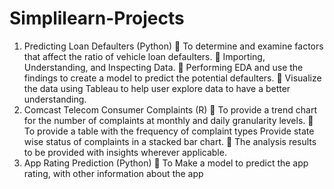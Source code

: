 # Simplilearn-Projects
1. Predicting Loan Defaulters (Python)
 To determine and examine factors that affect the ratio of vehicle loan defaulters.
 Importing, Understanding, and Inspecting Data.
 Performing EDA and use the findings to create a model to predict the potential defaulters.
 Visualize the data using Tableau to help user explore data to have a better understanding.
2. Comcast Telecom Consumer Complaints (R)
 To provide a trend chart for the number of complaints at monthly and daily granularity levels.
 To provide a table with the frequency of complaint types Provide state wise status of complaints in a stacked bar chart.
 The analysis results to be provided with insights wherever applicable.
3. App Rating Prediction (Python)
 To Make a model to predict the app rating, with other information about the app
